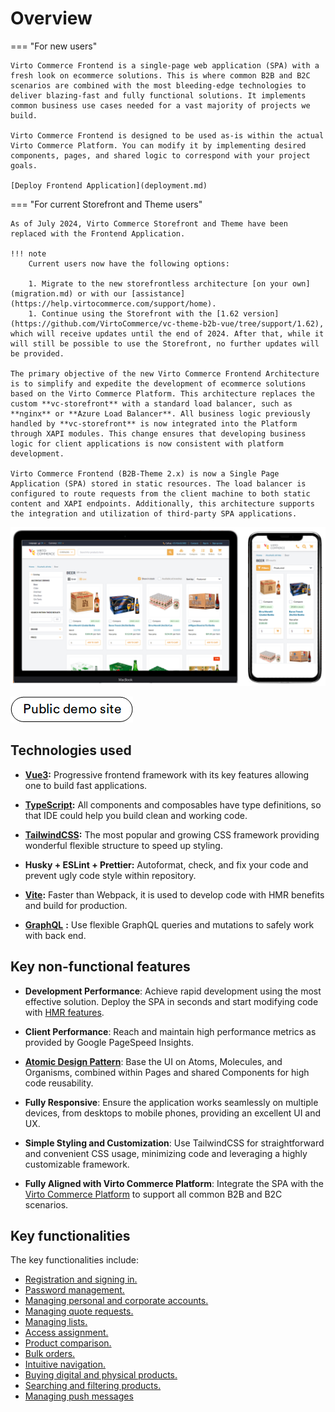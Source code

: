 # Overview

=== "For new users"

    Virto Commerce Frontend is a single-page web application (SPA) with a fresh look on ecommerce solutions. This is where common B2B and B2C scenarios are combined with the most bleeding-edge technologies to deliver blazing-fast and fully functional solutions. It implements common business use cases needed for a vast majority of projects we build.

    Virto Commerce Frontend is designed to be used as-is within the actual Virto Commerce Platform. You can modify it by implementing desired components, pages, and shared logic to correspond with your project goals.

    [Deploy Frontend Application](deployment.md)


=== "For current Storefront and Theme users"

    As of July 2024, Virto Commerce Storefront and Theme have been replaced with the Frontend Application. 
    
    !!! note
        Current users now have the following options:

        1. Migrate to the new storefrontless architecture [on your own](migration.md) or with our [assistance](https://help.virtocommerce.com/support/home).
        1. Continue using the Storefront with the [1.62 version](https://github.com/VirtoCommerce/vc-theme-b2b-vue/tree/support/1.62), which will receive updates until the end of 2024. After that, while it will still be possible to use the Storefront, no further updates will be provided.
    
    The primary objective of the new Virto Commerce Frontend Architecture is to simplify and expedite the development of ecommerce solutions based on the Virto Commerce Platform. This architecture replaces the custom **vc-storefront** with a standard load balancer, such as **nginx** or **Azure Load Balancer**. All business logic previously handled by **vc-storefront** is now integrated into the Platform through XAPI modules. This change ensures that developing business logic for client applications is now consistent with platform development.

    Virto Commerce Frontend (B2B-Theme 2.x) is now a Single Page Application (SPA) stored in static resources. The load balancer is configured to route requests from the client machine to both static content and XAPI endpoints. Additionally, this architecture supports the integration and utilization of third-party SPA applications.


![Frontend application](media/desktop.png)

[![Storefront demo site](media/public-demo-site.png)](https://virtostart-demo-store.govirto.com/)


## Technologies used

- **[Vue3](https://vuejs.org/):** Progressive frontend framework with its key features allowing one to build fast applications.
    
- [**TypeScript**](https://www.typescriptlang.org/)**:** All components and composables have type definitions, so that IDE could help you build clean and working code.
    
- [**TailwindCSS**](https://tailwindcss.com)**:** The most popular and growing CSS framework providing wonderful flexible structure to speed up styling.
    
- **Husky + ESLint + Prettier:** Autoformat, check, and fix your code and prevent ugly code style within repository.
    
- [**Vite**](https://vitejs.dev/)**:** Faster than Webpack, it is used to develop code with HMR benefits and build for production.
    
- [**GraphQL**](https://graphql.org/) **:** Use flexible GraphQL queries and mutations to safely work with back end.

## Key non-functional features

- **Development Performance**: Achieve rapid development using the most effective solution. Deploy the SPA in seconds and start modifying code with [HMR features](https://vitejs.dev/guide/api-hmr).

- **Client Performance**: Reach and maintain high performance metrics as provided by Google PageSpeed Insights.

- **[Atomic Design Pattern](https://virtocommerce.com/atomic-architecture)**: Base the UI on Atoms, Molecules, and Organisms, combined within Pages and shared Components for high code reusability.

- **Fully Responsive**: Ensure the application works seamlessly on multiple devices, from desktops to mobile phones, providing an excellent UI and UX.

- **Simple Styling and Customization**: Use TailwindCSS for straightforward and convenient CSS usage, minimizing code and leveraging a highly customizable framework.

- **Fully Aligned with Virto Commerce Platform**: Integrate the SPA with the [Virto Commerce Platform](https://github.com/VirtoCommerce/vc-platform) to support all common B2B and B2C scenarios.

## Key functionalities

The key functionalities include:

* [Registration and signing in.](../../../storefront/user-guide/registration_and_signing_in/create-account)
* [Password management.](../../../storefront/user-guide/registration_and_signing_in/password-management)
* [Managing personal and corporate accounts.](../../../storefront/user-guide/account/overview)
* [Managing quote requests.](../../../storefront/user-guide/shopping/submit-quotes)
* [Managing lists.](../../../storefront/user-guide/shopping/lists)
* [Access assignment.](../../../storefront/user-guide/account/company-members)
* [Product comparison.](../../../storefront/user-guide/shopping/compare-products)
* [Bulk orders.](../../../storefront/user-guide/shopping/bulk-orders)
* [Intuitive navigation.](../../../storefront/user-guide/navigation/homepage-layout)
* [Buying digital and physical products.](../../../storefront/user-guide/shopping/checkout-process) 
* [Searching and filtering products.](../../../storefront/user-guide/shopping/searching-for-products)
* [Managing push messages](../../../storefront/user-guide/account/notifications)